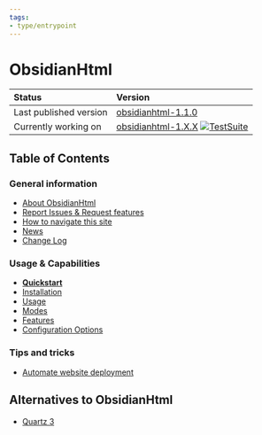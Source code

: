 ```yaml
---
tags:
- type/entrypoint
---
```

   
# ObsidianHtml   
| Status | Version|   
| :------ | :---|    
| Last published version | [obsidianhtml-1.1.0](https://pypi.org/project/obsidianhtml/) |   
| Currently working on | [obsidianhtml-1.X.X](https://github.com/obsidian-html/obsidian-html/issues/173)  [![TestSuite](https://github.com/obsidian-html/obsidian-html/actions/workflows/test.yml/badge.svg)](https://github.com/obsidian-html/obsidian-html/actions/workflows/test.yml)|   
   
## Table of Contents   
### General information   
   
- [About ObsidianHtml](General%20Information/About%20ObsidianHtml.md)   
- [Report Issues & Request features](General%20Information/Report%20Issues%20%26%20Request%20features.md)   
- [How to navigate this site](General%20Information/HTML%20tweaks.md)   
- [News](MOCs/News.md)   
- [Change Log](Change%20Log.md)   
   
### Usage & Capabilities   
   
- **[Quickstart](Instructions/Quickstart.md)**   
- [Installation](Instructions/Installation.md)   
- [Usage](Instructions/Usage.md)   
- [Modes](Configurations/Modes.md)   
- [Features](MOCs/Features.md)   
- [Configuration Options](Configurations/Configuration%20Options.md)   
   
### Tips and tricks   
   
- [Automate website deployment](MOCs/Automate%20website%20deployment.md)    
   
## Alternatives to ObsidianHtml   
   
- [Quartz 3](Alternatives/Quartz%203.md)